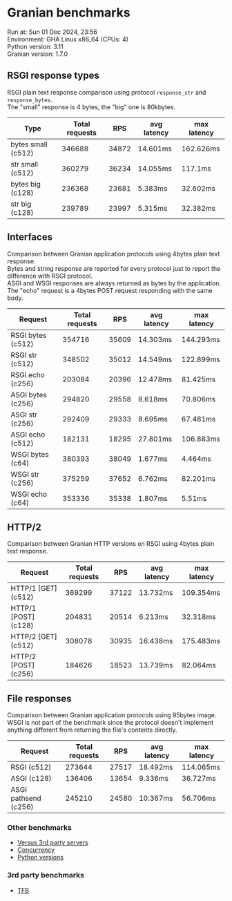 # Granian benchmarks



Run at: Sun 01 Dec 2024, 23:56    
Environment: GHA Linux x86_64 (CPUs: 4)    
Python version: 3.11    
Granian version: 1.7.0    

## RSGI response types

RSGI plain text response comparison using protocol `response_str` and `response_bytes`.    
The "small" response is 4 bytes, the "big" one is 80kbytes.

| Type | Total requests | RPS | avg latency | max latency |
| --- | --- | --- | --- | --- |
| bytes small (c512) | 346688 | 34872 | 14.601ms | 162.626ms |
| str small (c512) | 360279 | 36234 | 14.055ms | 117.1ms |
| bytes big (c128) | 236368 | 23681 | 5.383ms | 32.602ms |
| str big (c128) | 239789 | 23997 | 5.315ms | 32.382ms |


## Interfaces

Comparison between Granian application protocols using 4bytes plain text response.    
Bytes and string response are reported for every protocol just to report the difference with RSGI protocol.    
ASGI and WSGI responses are always returned as bytes by the application.    
The "echo" request is a 4bytes POST request responding with the same body.

| Request | Total requests | RPS | avg latency | max latency |
| --- | --- | --- | --- | --- |
| RSGI bytes (c512) | 354716 | 35609 | 14.303ms | 144.293ms |
| RSGI str (c512) | 348502 | 35012 | 14.549ms | 122.899ms |
| RSGI echo (c256) | 203084 | 20396 | 12.478ms | 81.425ms |
| ASGI bytes (c256) | 294820 | 29558 | 8.618ms | 70.806ms |
| ASGI str (c256) | 292409 | 29333 | 8.695ms | 67.481ms |
| ASGI echo (c512) | 182131 | 18295 | 27.801ms | 106.883ms |
| WSGI bytes (c64) | 380393 | 38049 | 1.677ms | 4.464ms |
| WSGI str (c256) | 375259 | 37652 | 6.762ms | 82.201ms |
| WSGI echo (c64) | 353336 | 35338 | 1.807ms | 5.51ms |


## HTTP/2

Comparison between Granian HTTP versions on RSGI using 4bytes plain text response.

| Request | Total requests | RPS | avg latency | max latency |
| --- | --- | --- | --- | --- |
| HTTP/1 [GET] (c512) | 369299 | 37122 | 13.732ms | 109.354ms |
| HTTP/1 [POST] (c128) | 204831 | 20514 | 6.213ms | 32.318ms |
| HTTP/2 [GET] (c512) | 308078 | 30935 | 16.438ms | 175.483ms |
| HTTP/2 [POST] (c256) | 184626 | 18523 | 13.739ms | 82.064ms |


## File responses

Comparison between Granian application protocols using 95bytes image.    
WSGI is not part of the benchmark since the protocol doesn't implement anything different from returning the file's contents directly.

| Request | Total requests | RPS | avg latency | max latency |
| --- | --- | --- | --- | --- |
| RSGI (c512) | 273644 | 27517 | 18.492ms | 114.065ms |
| ASGI (c128) | 136406 | 13654 | 9.336ms | 36.727ms |
| ASGI pathsend (c256) | 245210 | 24580 | 10.367ms | 56.706ms |


### Other benchmarks

- [Versus 3rd party servers](./vs.md)
- [Concurrency](./concurrency.md)
- [Python versions](./pyver.md)

### 3rd party benchmarks

- [TFB](./external/tfb.md)
